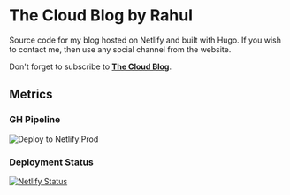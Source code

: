 # The Cloud Blog by Rahul

Source code for my blog hosted on Netlify and built with Hugo. If you wish to contact me, then use any social channel from the website.

Don't forget to subscribe to **[The Cloud Blog](https://thecloudblog.net)**.

## Metrics

### GH Pipeline

![Deploy to Netlify:Prod](https://github.com/rahulrai-in/thecloudblog_update/workflows/GH%20Deploy/badge.svg)

### Deployment Status

[![Netlify Status](https://api.netlify.com/api/v1/badges/a996429d-5415-4826-a879-185bfde5f09f/deploy-status)](https://app.netlify.com/sites/thecloudblog/deploys)
